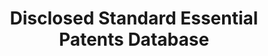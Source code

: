 ---
bigquery: https://console.cloud.google.com/bigquery?p=patents-public-data&d=dsep&page=dataset
citation: 'Bekkers, R., Catalini, C., Martinelli, A., & Simcoe, T. (2012). Intellectual
  Property Disclosure in Standards Development. Proceedings from NBER conference on
  Standards, Patents & Innovation, Tucson (AZ), January 20 and 21, 2012.


  '
code: codebook included in excel files
contributors:
- Rudi Bekkers
- Christian Catalini
- Arianna Martinelli
- Timothy Simcoe
- Cesare Righi
cost: None
description: "The OEIDD database provides a full overview of all disclosed IPR at\
  \ setting organizations world-wide. Based on the archives of thirteen major SSOs\
  \ as of March 2011, the disclosure data is cleaned, harmonized, and all disclosed\
  \ USPTO or EPO patents or patent applications are matched against patent identities\
  \ in the PATSTAT database. Overall, the database contains 46,906 disclosed patents,\
  \ patent applications or blankets, from 969 different firms, with 14057 USPTO or\
  \ EPO patents or patent applications identified in PATSTAT, belonging to 4814 different\
  \ INPADOC patent families and 5337 different DOCDB patent families. \n"
documentation: Included with files
last_edit: Mon, 19 Jun 2023 16:42:41 GMT
location: http://ssopatents.org/
open_access: 'TRUE'
schema_fields:
- family_id
- date
- committee_project
- third_party
- blanket_scope
- blanket_type
- sso
- serial_cleaned
- tc_name
- patent_owner_unharmonized
- sc_name
- record_id
- copyright
- wg_name
- patent_owner_harmonized
- pub_cleaned
- reciprocity
- licensing_commitment
- disclosure_event
- standard
slug: dsep_data
tags:
- disclosure
- standards
- patents
terms_of_use: "Anyone is free to use this data, provided that any paper or report\
  \ published that uses this data includes the following literature citation:  \n\n\
  \n\"Bekkers, R., Catalini, C., Martinelli, A., & Simcoe, T. (2012). Intellectual\
  \ Property Disclosure in Standards Development. Proceedings from NBER conference\
  \ on Standards, Patents & Innovation, Tucson (AZ), January 20 and 21, 2012.\""
title: Disclosed Standard Essential Patents Database
uuid: 297f265e-eb23-48aa-b4df-54333ba779ab
versioning: 'TRUE'
---
